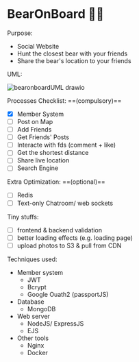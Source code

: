 # BearOnBoard 🐻🐾 

Purpose:
- Social  Website
- Hunt the closest bear with your friends
- Share the bear's location to your friends

UML:

![bearonboardUML drawio](https://user-images.githubusercontent.com/95410966/167288195-517704f9-c781-4bcd-907e-f88f11887805.svg)

Processes Checklist: ==(compulsory)==
- [X] Member System
- [ ] Post on Map
- [ ] Add Friends 
- [ ] Get Friends' Posts
- [ ] Interacte with fds (comment + like)
- [ ] Get the shortest distance 
- [ ] Share live location
- [ ] Search Engine

Extra Optimization: ==(optional)==
- [ ] Redis
- [ ] Text-only Chatroom/ web sockets

Tiny stuffs:
- [ ] frontend & backend validation
- [ ] better loading effects (e.g. loading page)
- [ ] upload photos to S3 & pull from CDN

Techniques used:
- Member system
  - JWT
  - Bcrypt
  - Google Ouath2 (passportJS)
- Database
  - MongoDB
- Web server
  - NodeJS/ ExpressJS
  - EJS
- Other tools
  - Nginx
  - Docker
